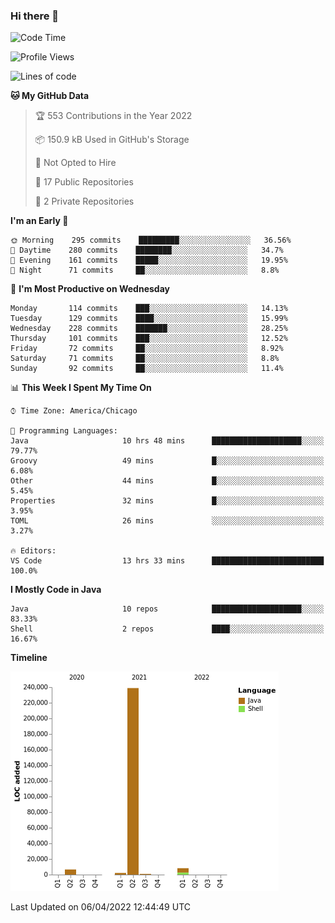 ### Hi there 👋


<!--START_SECTION:waka-->
![Code Time](http://img.shields.io/badge/Code%20Time-2%2C202%20hrs%206%20mins-blue)

![Profile Views](http://img.shields.io/badge/Profile%20Views-4-blue)

![Lines of code](https://img.shields.io/badge/From%20Hello%20World%20I%27ve%20Written-257%20Thousand%20lines%20of%20code-blue)

**🐱 My GitHub Data** 

> 🏆 553 Contributions in the Year 2022
 > 
> 📦 150.9 kB Used in GitHub's Storage 
 > 
> 🚫 Not Opted to Hire
 > 
> 📜 17 Public Repositories 
 > 
> 🔑 2 Private Repositories  
 > 
**I'm an Early 🐤** 

```text
🌞 Morning    295 commits    █████████░░░░░░░░░░░░░░░░   36.56% 
🌆 Daytime    280 commits    ████████░░░░░░░░░░░░░░░░░   34.7% 
🌃 Evening    161 commits    █████░░░░░░░░░░░░░░░░░░░░   19.95% 
🌙 Night      71 commits     ██░░░░░░░░░░░░░░░░░░░░░░░   8.8%

```
📅 **I'm Most Productive on Wednesday** 

```text
Monday       114 commits    ███░░░░░░░░░░░░░░░░░░░░░░   14.13% 
Tuesday      129 commits    ████░░░░░░░░░░░░░░░░░░░░░   15.99% 
Wednesday    228 commits    ███████░░░░░░░░░░░░░░░░░░   28.25% 
Thursday     101 commits    ███░░░░░░░░░░░░░░░░░░░░░░   12.52% 
Friday       72 commits     ██░░░░░░░░░░░░░░░░░░░░░░░   8.92% 
Saturday     71 commits     ██░░░░░░░░░░░░░░░░░░░░░░░   8.8% 
Sunday       92 commits     ██░░░░░░░░░░░░░░░░░░░░░░░   11.4%

```


📊 **This Week I Spent My Time On** 

```text
⌚︎ Time Zone: America/Chicago

💬 Programming Languages: 
Java                     10 hrs 48 mins      ████████████████████░░░░░   79.77% 
Groovy                   49 mins             █░░░░░░░░░░░░░░░░░░░░░░░░   6.08% 
Other                    44 mins             █░░░░░░░░░░░░░░░░░░░░░░░░   5.45% 
Properties               32 mins             █░░░░░░░░░░░░░░░░░░░░░░░░   3.95% 
TOML                     26 mins             ░░░░░░░░░░░░░░░░░░░░░░░░░   3.27%

🔥 Editors: 
VS Code                  13 hrs 33 mins      █████████████████████████   100.0%

```

**I Mostly Code in Java** 

```text
Java                     10 repos            ████████████████████░░░░░   83.33% 
Shell                    2 repos             ████░░░░░░░░░░░░░░░░░░░░░   16.67%

```


**Timeline**

![Chart not found](https://raw.githubusercontent.com/powercasgamer/powercasgamer/master/charts/bar_graph.png) 


 Last Updated on 06/04/2022 12:44:49 UTC
<!--END_SECTION:waka-->
